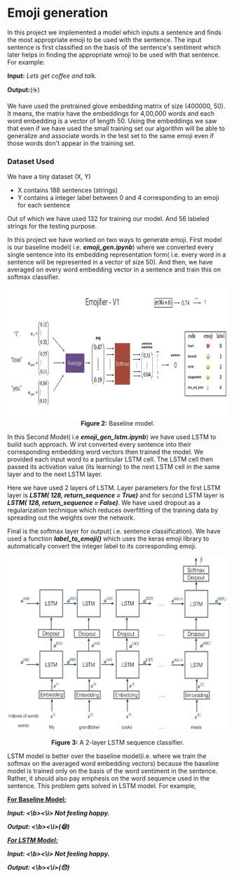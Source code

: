 # Emoji generation


In this project we implemented a model which inputs a sentence and finds the most appropriate emoji to be used with the sentence. The input sentence is first classified on the basis of the sentence's sentiment which later helps in finding the appropriate wmoji to be used with that sentence.
For example:

**Input:** <i>Lets get coffee and talk.</i>

**Output:**(☕️)

We have used the pretrained glove embedding matrix of size (400000, 50). It means, the matrix have the embeddings for 4,00,000 words and each word embedding is a vector of length 50. Using the embeddings we saw that even if we have used the small training set our algorithm will be able to generalize and associate words in the test set to the same emoji even if those words don't appear in the training set. 


### Dataset Used

We have a tiny dataset (X, Y)

- X contains 188 sentences (strings)
- Y contains a integer label between 0 and 4 corresponding to an emoji for each sentence

Out of which we have used 132 for training our model. And 56 labeled strings for the testing purpose. 


In this project we have worked on two ways to generate emoji. First model is our baseline model( i.e. ***emoji_gen.ipynb***) where we converted every single sentence into its embedding representation form( i.e. every word in a sentence will be represented in a vector of size 50). And then, we have averaged on every word embedding vector in a sentence and train this on softmax classifier.

<img src="images/image_1.png" style="width:900px;height:300px;">
<caption><center> <strong>Figure 2:</strong> Baseline model.</center></caption>


In this Second Model( i.e ***emoji_gen_lstm.ipynb***) we have used LSTM to build such approach. W irst converted every sentence into their corresponding embedding word vectors then trained the model. We provided each input word to a particular LSTM cell. The LSTM cell then passed its activation value (its learning) to the next LSTM cell in the same layer and to the next LSTM layer. 

Here we have used 2 layers of LSTM. Layer parameters for the first LSTM layer is ***LSTM( 128, return_sequence = True)*** and for second LSTM layer is ***LSTM( 128, return_sequence = False)***. We have used dropout as a regularization technique which reduces overfitting of the training data by spreading out the weights over the network.

Final is the softmax layer for output( i.e. sentence classification). We have used a function ***label_to_emoji()*** which uses the keras emoji library to automatically convert the integer label to its corresponding emoji.

<img src="images/emojifier-v2.png" style="width:700px;height:400px;"> <br>

<caption><center> <strong>Figure 3:</strong> A 2-layer LSTM sequence classifier. </center></caption>

LSTM model is better over the baseline model(i.e. where we train the softmax on the averaged word embedding vectors) because the baseline model is trained only on the basis of the word sentiment in the sentence. Rather, it should also pay emphesis on the word sequence used in the sentence. This problem gets solved in LSTM model. For example,

<b><u>For Baseline Model:</u></b>

<i><b>Input: <\b><\i> <i>Not feeling happy.</i>

<i><b>Output: <\b><\i>(😄)

<b><u>For LSTM Model:</u></b>

<i><b>Input: <\b><\i> <i>Not feeling happy.</i>

<i><b>Output: <\b><\i>(😞)